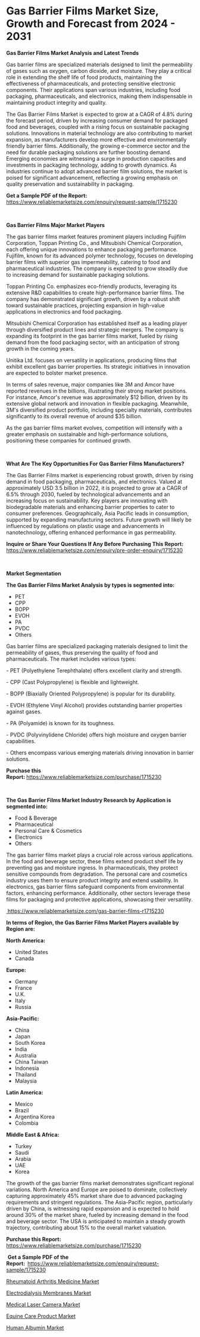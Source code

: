 <p><h1>Gas Barrier Films Market Size, Growth and Forecast from 2024 - 2031</h1></p><p><strong>Gas Barrier Films Market Analysis and Latest Trends</strong></p>
<p><p>Gas barrier films are specialized materials designed to limit the permeability of gases such as oxygen, carbon dioxide, and moisture. They play a critical role in extending the shelf life of food products, maintaining the effectiveness of pharmaceuticals, and protecting sensitive electronic components. Their applications span various industries, including food packaging, pharmaceuticals, and electronics, making them indispensable in maintaining product integrity and quality.</p><p>The Gas Barrier Films Market is expected to grow at a CAGR of 4.8% during the forecast period, driven by increasing consumer demand for packaged food and beverages, coupled with a rising focus on sustainable packaging solutions. Innovations in material technology are also contributing to market expansion, as manufacturers develop more effective and environmentally friendly barrier films. Additionally, the growing e-commerce sector and the need for durable packaging solutions are further boosting demand. Emerging economies are witnessing a surge in production capacities and investments in packaging technology, adding to growth dynamics. As industries continue to adopt advanced barrier film solutions, the market is poised for significant advancement, reflecting a growing emphasis on quality preservation and sustainability in packaging.</p></p>
<p><strong>Get a Sample PDF of the Report:&nbsp;</strong> <a href="https://www.reliablemarketsize.com/enquiry/request-sample/1715230?utm_campaign=1103&utm_medium=2&utm_source=Github&utm_content=ia&utm_term=23102024&utm_id=gas-barrier-films">https://www.reliablemarketsize.com/enquiry/request-sample/1715230</a></p>
<p>&nbsp;</p>
<p><strong>Gas Barrier Films Major Market Players</strong></p>
<p><p>The gas barrier films market features prominent players including Fujifilm Corporation, Toppan Printing Co., and Mitsubishi Chemical Corporation, each offering unique innovations to enhance packaging performance. Fujifilm, known for its advanced polymer technology, focuses on developing barrier films with superior gas impermeability, catering to food and pharmaceutical industries. The company is expected to grow steadily due to increasing demand for sustainable packaging solutions.</p><p>Toppan Printing Co. emphasizes eco-friendly products, leveraging its extensive R&D capabilities to create high-performance barrier films. The company has demonstrated significant growth, driven by a robust shift toward sustainable practices, projecting expansion in high-value applications in electronics and food packaging.</p><p>Mitsubishi Chemical Corporation has established itself as a leading player through diversified product lines and strategic mergers. The company is expanding its footprint in the gas barrier films market, fueled by rising demand from the food packaging sector, with an anticipation of strong growth in the coming years.</p><p>Unitika Ltd. focuses on versatility in applications, producing films that exhibit excellent gas barrier properties. Its strategic initiatives in innovation are expected to bolster market presence.</p><p>In terms of sales revenue, major companies like 3M and Amcor have reported revenues in the billions, illustrating their strong market positions. For instance, Amcor's revenue was approximately $12 billion, driven by its extensive global network and innovation in flexible packaging. Meanwhile, 3M's diversified product portfolio, including specialty materials, contributes significantly to its overall revenue of around $35 billion.</p><p>As the gas barrier films market evolves, competition will intensify with a greater emphasis on sustainable and high-performance solutions, positioning these companies for continued growth.</p></p>
<p>&nbsp;</p>
<p><strong>What Are The Key Opportunities For Gas Barrier Films Manufacturers?</strong></p>
<p><p>The Gas Barrier Films market is experiencing robust growth, driven by rising demand in food packaging, pharmaceuticals, and electronics. Valued at approximately USD 3.5 billion in 2022, it is projected to grow at a CAGR of 6.5% through 2030, fueled by technological advancements and an increasing focus on sustainability. Key players are innovating with biodegradable materials and enhancing barrier properties to cater to consumer preferences. Geographically, Asia Pacific leads in consumption, supported by expanding manufacturing sectors. Future growth will likely be influenced by regulations on plastic usage and advancements in nanotechnology, offering enhanced performance in gas permeability.</p></p>
<p><strong>Inquire or Share Your Questions If Any Before Purchasing This Report:</strong> <a href="https://www.reliablemarketsize.com/enquiry/pre-order-enquiry/1715230?utm_campaign=1103&utm_medium=2&utm_source=Github&utm_content=ia&utm_term=23102024&utm_id=gas-barrier-films">https://www.reliablemarketsize.com/enquiry/pre-order-enquiry/1715230</a></p>
<p>&nbsp;</p>
<p><strong>Market Segmentation</strong></p>
<p><strong>The Gas Barrier Films Market Analysis by types is segmented into:</strong></p>
<p><ul><li>PET</li><li>CPP</li><li>BOPP</li><li>EVOH</li><li>PA</li><li>PVDC</li><li>Others</li></ul></p>
<p><p>Gas barrier films are specialized packaging materials designed to limit the permeability of gases, thus preserving the quality of food and pharmaceuticals. The market includes various types: </p><p>- PET (Polyethylene Terephthalate) offers excellent clarity and strength.</p><p>- CPP (Cast Polypropylene) is flexible and lightweight.</p><p>- BOPP (Biaxially Oriented Polypropylene) is popular for its durability.</p><p>- EVOH (Ethylene Vinyl Alcohol) provides outstanding barrier properties against gases.</p><p>- PA (Polyamide) is known for its toughness.</p><p>- PVDC (Polyvinylidene Chloride) offers high moisture and oxygen barrier capabilities.</p><p>- Others encompass various emerging materials driving innovation in barrier solutions.</p></p>
<p><strong>Purchase this Report:&nbsp;</strong><a href="https://www.reliablemarketsize.com/purchase/1715230?utm_campaign=1103&utm_medium=2&utm_source=Github&utm_content=ia&utm_term=23102024&utm_id=gas-barrier-films">https://www.reliablemarketsize.com/purchase/1715230</a></p>
<p>&nbsp;</p>
<p><strong>The Gas Barrier Films Market Industry Research by Application is segmented into:</strong></p>
<p><ul><li>Food & Beverage</li><li>Pharmaceutical</li><li>Personal Care & Cosmetics</li><li>Electronics</li><li>Others</li></ul></p>
<p><p>The gas barrier films market plays a crucial role across various applications. In the food and beverage sector, these films extend product shelf life by preventing gas and moisture ingress. In pharmaceuticals, they protect sensitive compounds from degradation. The personal care and cosmetics industry uses them to ensure product integrity and extend usability. In electronics, gas barrier films safeguard components from environmental factors, enhancing performance. Additionally, other sectors leverage these films for packaging and protective applications, showcasing their versatility.</p></p>
<p><a href="https://www.reliablemarketsize.com/gas-barrier-films-r1715230?utm_campaign=1103&utm_medium=2&utm_source=Github&utm_content=ia&utm_term=23102024&utm_id=gas-barrier-films">&nbsp;https://www.reliablemarketsize.com/gas-barrier-films-r1715230</a></p>
<p><strong>In terms of Region, the Gas Barrier Films Market Players available by Region are:</strong></p>
<p>
    <p> <strong> North America: </strong>
        <ul>
            <li>United States</li>
            <li>Canada</li>
        </ul>
        </p> 
    <p> <strong> Europe: </strong>
        <ul>
            <li>Germany</li>
            <li>France</li>
            <li>U.K.</li>
            <li>Italy</li>
            <li>Russia</li>
        </ul>
        </p> 
    <p> <strong> Asia-Pacific: </strong>
        <ul>
            <li>China</li>
            <li>Japan</li>
            <li>South Korea</li>
            <li>India</li>
            <li>Australia</li>
            <li>China Taiwan</li>
            <li>Indonesia</li>
            <li>Thailand</li>
            <li>Malaysia</li>
        </ul>
        </p> 
    <p> <strong> Latin America: </strong>
        <ul>
            <li>Mexico</li>
            <li>Brazil</li>
            <li>Argentina Korea</li>
            <li>Colombia</li>
        </ul>
        </p> 
    <p> <strong> Middle East & Africa: </strong>
        <ul>
            <li>Turkey</li>
            <li>Saudi</li>
            <li>Arabia</li>
            <li>UAE</li>
            <li>Korea</li>
        </ul>
    </p>
    </p>
<p><p>The growth of the gas barrier films market demonstrates significant regional variations. North America and Europe are poised to dominate, collectively capturing approximately 45% market share due to advanced packaging requirements and stringent regulations. The Asia-Pacific region, particularly driven by China, is witnessing rapid expansion and is expected to hold around 30% of the market share, fueled by increasing demand in the food and beverage sector. The USA is anticipated to maintain a steady growth trajectory, contributing about 15% to the overall market valuation.</p></p>
<p><strong>Purchase this Report: </strong><a href="https://www.reliablemarketsize.com/purchase/1715230?utm_campaign=1103&utm_medium=2&utm_source=Github&utm_content=ia&utm_term=23102024&utm_id=gas-barrier-films">https://www.reliablemarketsize.com/purchase/1715230</a></p>
<p>&nbsp;<strong>Get a Sample PDF of the Report:&nbsp;&nbsp;</strong><a href="https://www.reliablemarketsize.com/enquiry/request-sample/1715230?utm_campaign=1103&utm_medium=2&utm_source=Github&utm_content=ia&utm_term=23102024&utm_id=gas-barrier-films">https://www.reliablemarketsize.com/enquiry/request-sample/1715230</a></p>
<p><strong></strong></p>
<p><p><a href="https://www.linkedin.com/pulse/surfing-rheumatoid-arthritis-medicine-wave-riding-market-teyrc?utm_campaign=1103&utm_medium=2&utm_source=Github&utm_content=ia&utm_term=23102024&utm_id=gas-barrier-films">Rheumatoid Arthritis Medicine Market</a></p><p><a href="https://github.com/gdfhhhj/Market-Research-Report-List-6/blob/main/electrodialysis-membranes-market.md?utm_campaign=1103&utm_medium=2&utm_source=Github&utm_content=ia&utm_term=23102024&utm_id=gas-barrier-films">Electrodialysis Membranes Market</a></p><p><a href="https://github.com/chr1i1herth/Market-Research-Report-List-1/blob/main/medical-laser-camera-market.md?utm_campaign=1103&utm_medium=2&utm_source=Github&utm_content=ia&utm_term=23102024&utm_id=gas-barrier-films">Medical Laser Camera Market</a></p><p><a href="https://www.linkedin.com/pulse/surfing-equine-care-product-wave-riding-market-currents-hznpc?utm_campaign=1103&utm_medium=2&utm_source=Github&utm_content=ia&utm_term=23102024&utm_id=gas-barrier-films">Equine Care Product Market</a></p><p><a href="https://www.linkedin.com/pulse/human-albumin-landscape-product-spectrum-market-trajectories-8mf0c?utm_campaign=1103&utm_medium=2&utm_source=Github&utm_content=ia&utm_term=23102024&utm_id=gas-barrier-films">Human Albumin Market</a></p></p>